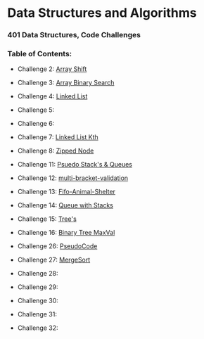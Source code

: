 # Data Structures and Algorithms

### 401 Data Structures, Code Challenges

### Table of Contents:
- Challenge 2: [Array Shift](https://github.com/JTaisey389/data-structures-and-algorithms.md/blob/main/code-challenges/arrayShift/array-shift.js)

- Challenge 3: [Array Binary Search](https://github.com/JTaisey389/data-structures-and-algorithms.md/actions/workflows/javascript-tests.yml)

- Challenge 4: [Linked List](https://github.com/JTaisey389/data-structures-and-algorithms.md/actions)

- Challenge 5: []()

- Challenge 6: []()

- Challenge 7: [Linked List Kth](https://github.com/JTaisey389/data-structures-and-algorithms.md/pull/25)

- Challenge 8: [Zipped Node](https://github.com/JTaisey389/data-structures-and-algorithms.md/tree/main/javascript/code-challenges/Linked-List/LLZip)

- Challenge 11: [Psuedo Stack's & Queues](https://github.com/JTaisey389/data-structures-and-algorithms.md/tree/main/javascript/code-challenges/queue-and-stack/queue-with-stacks)

- Challenge 12: [multi-bracket-validation](https://github.com/JTaisey389/data-structures-and-algorithms.md/pull/37)

- Challenge 13: [Fifo-Animal-Shelter](https://github.com/JTaisey389/data-structures-and-algorithms.md/tree/main/javascript/code-challenges/queue-and-stack/fifo-animal-shelter)

- Challenge 14: [Queue with Stacks](https://github.com/JTaisey389/data-structures-and-algorithms.md/tree/main/javascript/code-challenges/queue-and-stack/queue-with-stacks)

- Challenge 15: [Tree's](https://github.com/JTaisey389/data-structures-and-algorithms.md/tree/main/javascript/code-challenges/trees/Binary-Search-Trees)

- Challenge 16: [Binary Tree MaxVal](https://github.com/JTaisey389/data-structures-and-algorithms.md/tree/main/javascript/code-challenges/trees/BinaryTree)

- Challenge 26: [PseudoCode](https://github.com/JTaisey389/data-structures-and-algorithms.md/tree/main/javascript/code-challenges/Pseudocode)

- Challenge 27: [MergeSort](https://github.com/JTaisey389/data-structures-and-algorithms.md/tree/main/javascript/code-challenges/Pseudocode/merge-sort)

- Challenge 28: []()

- Challenge 29: []()

- Challenge 30: []()

- Challenge 31: []()

- Challenge 32: []()
